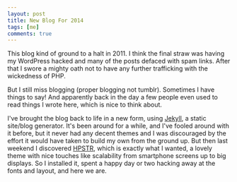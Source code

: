 ```yaml
---
layout: post
title: New Blog For 2014
tags: [me]
comments: true
---
```


This blog kind of ground to a halt in 2011. I think the final straw was having my WordPress hacked and many of the posts defaced with spam links. After that I swore a mighty oath not to have any further trafficking with the wickedness of PHP.

But I still miss blogging (proper blogging not tumblr). Sometimes I have things to say! And apparently back in the day a few people even used to read things I wrote here, which is nice to think about.

I've brought the blog back to life in a new form, using [Jekyll](http://jekyllrb.com), a static site/blog generator. It's been around for a while, and I've fooled around with it before, but it never had any decent themes and I was discouraged by the effort it would have taken to build my own from the ground up. But then last weekend I discovered [HPSTR](http://mademistakes.com/articles/hpstr-jekyll-theme/), which is exactly what I wanted, a lovely theme with nice touches like scalability from smartphone screens up to big displays. So I installed it, spent a happy day or two hacking away at the fonts and layout, and here we are.